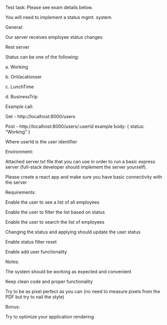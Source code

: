 Test task:
Please see exam details below.

You will need to implement a status mgmt. system.

General:

Our server receives employee status changes

Rest server

Status can be one of the following:

a. Working

b. OnVacationser

c. LunchTime

d. BusinessTrip

Example call:

Get - http://localhost:8000/users

Post - http://localhost:8000/users/:userId example body: { status: “Working” }

Where userId is the user identifier



Environment:

Attached server.txt file that you can use in order to run a basic express server (full-stack developer should implement the server yourself).

Please create a react app and make sure you have basic connectivity with the server



Requirements:

Enable the user to see a list of all employees

Enable the user to filter the list based on status

Enable the user to search the list of employees

Changing the status and applying should update the user status

Enable status filter reset

Enable add user functionality



Notes:

The system should be working as expected and convenient

Keep clean code and proper functionality

Try to be as pixel perfect as you can (no need to measure pixels from the PDF but try to nail the style)



Bonus:

Try to optimize your application rendering